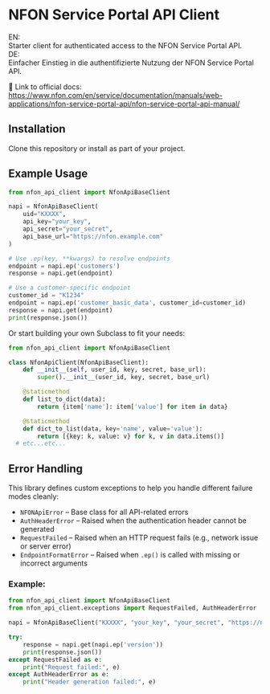 # NFON Service Portal API Client

EN:  
Starter client for authenticated access to the NFON Service Portal API.  
DE:  
Einfacher Einstieg in die authentifizierte Nutzung der NFON Service Portal API.

📄 Link to official docs:  
https://www.nfon.com/en/service/documentation/manuals/web-applications/nfon-service-portal-api/nfon-service-portal-api-manual/

## Installation

Clone this repository or install as part of your project.

## Example Usage

```python
from nfon_api_client import NfonApiBaseClient

napi = NfonApiBaseClient(
    uid="KXXXX",
    api_key="your_key",
    api_secret="your_secret",
    api_base_url="https://nfon.example.com"
)

# Use .ep(key, **kwargs) to resolve endpoints
endpoint = napi.ep('customers')
response = napi.get(endpoint)

# Use a customer-specific endpoint
customer_id = "K1234"
endpoint = napi.ep('customer_basic_data', customer_id=customer_id)
response = napi.get(endpoint)
print(response.json())

```

Or start building your own Subclass to fit your needs:

```python
from nfon_api_client import NfonApiBaseClient

class NfonApiClient(NfonApiBaseClient):
    def __init__(self, user_id, key, secret, base_url):
        super().__init__(user_id, key, secret, base_url)

    @staticmethod
    def list_to_dict(data):
        return {item['name']: item['value'] for item in data}

    @staticmethod
    def dict_to_list(data, key='name', value='value'):
        return [{key: k, value: v} for k, v in data.items()]
  # etc...etc...
```
## Error Handling

This library defines custom exceptions to help you handle different failure modes cleanly:

- `NFONApiError` – Base class for all API-related errors
- `AuthHeaderError` – Raised when the authentication header cannot be generated
- `RequestFailed` – Raised when an HTTP request fails (e.g., network issue or server error)
- `EndpointFormatError` – Raised when `.ep()` is called with missing or incorrect arguments

### Example:

```python
from nfon_api_client import NfonApiBaseClient
from nfon_api_client.exceptions import RequestFailed, AuthHeaderError

napi = NfonApiBaseClient("KXXXX", "your_key", "your_secret", "https://nfon.example.com")

try:
    response = napi.get(napi.ep('version'))
    print(response.json())
except RequestFailed as e:
    print("Request failed:", e)
except AuthHeaderError as e:
    print("Header generation failed:", e)

```

